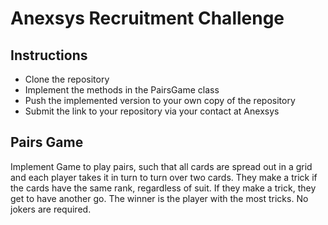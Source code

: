 # Anexsys Recruitment Challenge

## Instructions

- Clone the repository
- Implement the methods in the PairsGame class
- Push the implemented version to your own copy of the repository
- Submit the link to your repository via your contact at Anexsys

## Pairs Game

Implement Game to play pairs, such that all cards are spread out in a grid and each player takes it in turn to turn over two cards. They make a trick if the cards have the same rank, regardless of suit. If they make a trick, they get to have another go. The winner is the player with the most tricks. No jokers are required.
